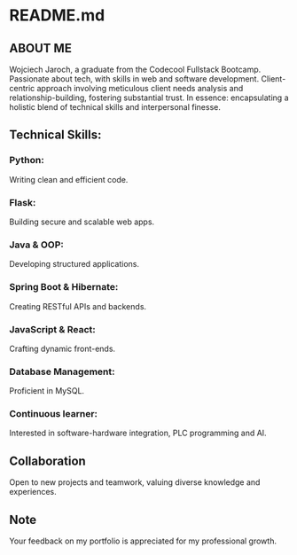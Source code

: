 # README.md
## ABOUT ME

Wojciech Jaroch, a graduate from the Codecool Fullstack Bootcamp. Passionate about tech, with skills in web and software development.
Client-centric approach involving meticulous client needs analysis and
relationship-building, fostering substantial trust. In essence: encapsulating a holistic blend of
technical skills and interpersonal finesse.

## Technical Skills:

### Python: 
Writing clean and efficient code.
### Flask: 
Building secure and scalable web apps.
### Java & OOP: 
Developing structured applications.
### Spring Boot & Hibernate: 
Creating RESTful APIs and backends.
### JavaScript & React: 
Crafting dynamic front-ends.
### Database Management: 
Proficient in MySQL.
### Continuous learner:
Interested in software-hardware integration, PLC programming and AI.

## Collaboration
Open to new projects and teamwork, valuing diverse knowledge and experiences.

## Note
Your feedback on my portfolio is appreciated for my professional growth.
